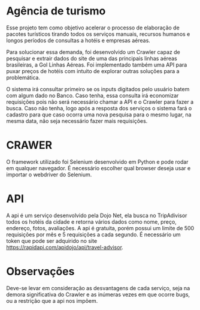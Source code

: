 # Agência de turismo
Esse projeto tem como objetivo acelerar o processo de elaboração de pacotes turísticos
tirando todos os serviços manuais, recursos humanos e longos períodos de consultas a hotéis
e empresas aéreas.

Para solucionar essa demanda, foi desenvolvido um Crawler capaz de
pesquisar e extrair dados do site de uma das principais linhas aéreas brasileiras, a Gol Linhas Aéreas.
Foi implementado também uma API para puxar preços de hotéis com intuito de explorar
outras soluções para a problemática.

O sistema irá consultar primeiro se os inputs digitados pelo usuário batem com algum dado no Banco. Caso tenha, essa
consulta irá economizar requisições pois não será necessário chamar a API e o Crawler para
fazer a busca. Caso não tenha, logo após a resposta dos serviços o sistema
fará o cadastro para que caso ocorra uma nova pesquisa para o mesmo lugar, na mesma data,
não seja necessário fazer mais requisições.

# CRAWER
O framework utilizado foi Selenium desenvolvido em Python e pode
rodar em qualquer navegador. É necessário escolher qual browser deseja usar e importar o webdriver do Selenium.

# API
A api é um serviço desenvolvido pela Dojo Net, ela busca
no TripAdivisor todos os hotéis da cidade e retorna vários dados como nome, preço,
endereço, fotos, avaliações. A api é gratuita, porém possui um limite de 500 requisições por
mês e 5 requisições a cada segundo. É necessário um token que pode ser adquirido no site
https://rapidapi.com/apidojo/api/travel-advisor.

# Observações
Deve-se levar em consideração as desvantagens de cada serviço, seja na
demora significativa do Crawler e as inúmeras vezes em que ocorre bugs, ou a restrição que a api
nos impõem. 
